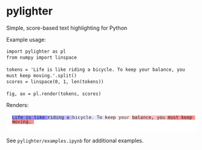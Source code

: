 # pylighter
Simple, score-based text highlighting for Python

Example usage:

```
import pylighter as pl
from numpy import linspace

tokens = 'Life is like riding a bicycle. To keep your balance, you must keep moving.'.split()
scores = linspace(0, 1, len(tokens))

fig, ax = pl.render(tokens, scores)
```

Renders:

![Rendered Image](_img/example.png)

See `pylighter/examples.ipynb` for additional examples.
